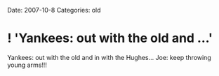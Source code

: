 Date: 2007-10-8
Categories: old

# ! 'Yankees: out with the old and …'

Yankees: out with the old and in with the Hughes... Joe: keep throwing young arms!!!
